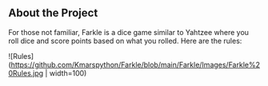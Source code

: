 ## About the Project

For those not familiar, Farkle is a dice game similar to Yahtzee where you roll dice and score points based on what you rolled. Here are the rules:

![Rules](https://github.com/Kmarspython/Farkle/blob/main/Farkle/Images/Farkle%20Rules.jpg | width=100)
